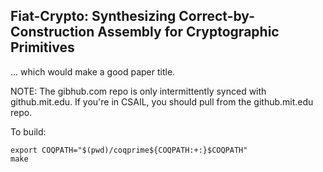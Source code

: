 Fiat-Crypto: Synthesizing Correct-by-Construction Assembly for Cryptographic Primitives
-----

... which would make a good paper title.

NOTE: The gibhub.com repo is only intermittently synced with
github.mit.edu. If you're in CSAIL, you should pull from the
github.mit.edu repo.

To build:

	export COQPATH="$(pwd)/coqprime${COQPATH:+:}$COQPATH"
	make
